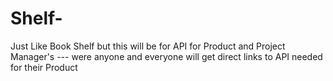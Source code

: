 # Shelf-
Just Like Book Shelf but this will be for API for Product and Project Manager's --- were anyone and everyone will get direct links to API needed for their Product 
